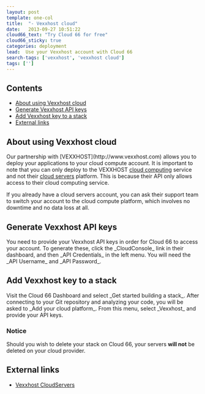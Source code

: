 ```yaml
---
layout: post
template: one-col
title:  "- Vexxhost cloud"
date:   2013-09-27 10:51:22
cloud66_text: "Try Cloud 66 for free"
cloud66_sticky: true
categories: deployment
lead:  Use your Vexxhost account with Cloud 66
search-tags: ['vexxhost', 'vexxhost cloud']
tags: ['']
---
```


<h2>Contents</h2>
<ul class="page-toc">
	<li>
		<a href="#about">About using Vexxhost cloud</a>
	</li>
	<li>
		<a href="#gen">Generate Vexxhost API keys</a>
	</li>
	<li>
		<a href="#add">Add Vexxhost key to a stack</a>
	</li>
	<li>
		<a href="#external">External links</a>
	</li>
</ul>

<h2 id="about">About using Vexxhost cloud</h2>
Our partnership with [VEXXHOST](http://www.vexxhost.com) allows you to deploy your applications to your cloud compute account. It is important to note that you can only deploy to the VEXXHOST <a href="http://vexxhost.com/cloud-computing">cloud computing</a> service and not their <a href="http://vexxhost.com/cloud_servers">cloud servers</a> platform. This is because their API only allows access to their cloud computing service.

If you already have a cloud servers account, you can ask their support team to switch your account to the cloud compute platform, which involves no downtime and no data loss at all.

<h2 id="gen">Generate Vexxhost API keys</h2>
You need to provide your Vexxhost API keys in order for Cloud 66 to access your account. To generate these, click the _CloudConsole_ link in their dashboard, and then _API Credentials_ in the left menu. You will need the _API Username_ and _API Password_.

<h2 id="add">Add Vexxhost key to a stack</h2>
Visit the Cloud 66 Dashboard and select _Get started building a stack_. After connecting to your Git repository and analyzing your code, you will be asked to _Add your cloud platform_. From this menu, select _Vexxhost_ and provide your API keys.
<br/>
<div class="notice notice-warning">
    <h3>Notice</h3>
    <p>Should you wish to delete your stack on Cloud 66, your servers <b>will not</b> be deleted on your cloud provider.</p>
</div>

<h2 id="external">External links</h2>
<ul>
	<li><a href="http://vexxhost.com/cloud_servers" target="_blank">Vexxhost CloudServers</a></li>
</ul>